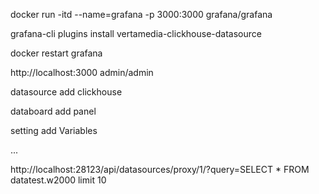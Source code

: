 docker run -itd --name=grafana -p 3000:3000 grafana/grafana

grafana-cli plugins install vertamedia-clickhouse-datasource

docker restart grafana

http://localhost:3000
admin/admin

datasource add clickhouse

databoard add panel

setting add Variables

...


http://localhost:28123/api/datasources/proxy/1/?query=SELECT * FROM datatest.w2000 limit 10

